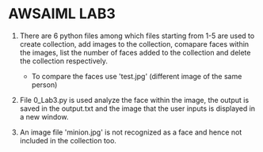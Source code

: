 # AWSAIML LAB3

1. There are 6 python files among which files starting from 1-5 are used to create collection, add images to the collection, comapare faces within the images, list the number of faces added to the collection and delete the collection respectively.
    * To compare the faces use 'test.jpg' (different image of the same person)
    
2. File 0_Lab3.py is used analyze the face within the image, the output is saved in the output.txt and the image that the user inputs is displayed in a new window.

3. An image file 'minion.jpg' is not recognized as a face and hence not included in the collection too.
